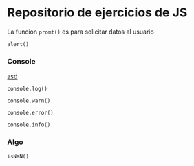 # Repositorio de ejercicios de JS

La funcion `promt()` es para solicitar datos al usuario

`alert()`

### Console

[asd](asd.md)

`console.log()`

`console.warn()`

`console.error()`

`console.info()`

### Algo

`isNaN()`
